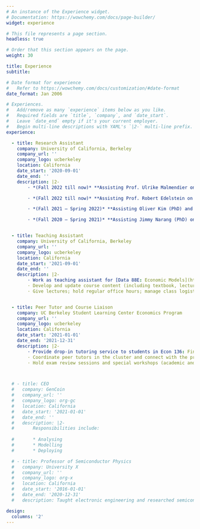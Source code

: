 ```yaml
---
# An instance of the Experience widget.
# Documentation: https://wowchemy.com/docs/page-builder/
widget: experience

# This file represents a page section.
headless: true

# Order that this section appears on the page.
weight: 30

title: Experience
subtitle:

# Date format for experience
#   Refer to https://wowchemy.com/docs/customization/#date-format
date_format: Jan 2006

# Experiences.
#   Add/remove as many `experience` items below as you like.
#   Required fields are `title`, `company`, and `date_start`.
#   Leave `date_end` empty if it's your current employer.
#   Begin multi-line descriptions with YAML's `|2-` multi-line prefix.
experience:

  - title: Research Assistant
    company: University of California, Berkeley
    company_url: ''
    company_logo: ucberkeley
    location: California
    date_start: '2020-09-01'
    date_end: ''
    description: |2-
        · *(Fall 2022 till now)* **Assisting Prof. Ulrike Malmendier on “Politician Voting”**: Assemble datasets from CRSP, stockwatcher, and other sources; perform analysis on how politicians’ life experience affect their voting decisions and investment decisions  

        · *(Fall 2022 till now)* **Assisting Prof. Robert Edelstein on “Globalization and Climate Change”**: Assemble warm-house gases and sustainable technology datasets; examine causal relationship with natural experiments  

        · *(Fall 2021 – Spring 2022)* **Assisting Oliver Kim (PhD) and Joel Ferguson (PhD) on “Satellite Imagery and Historical East Asian Economic Growth”**: Apply machine learning methods and train satellite data to predict Chinese economic growth status during 1950-1960s; gather gazetteer data and fetch geographical information used in training  

        · *(Fall 2020 – Spring 2021)* **Assisting Jimmy Narang (PhD) on “Misinformation and Belief Updating”**: Help with logistic and design of experiment model used in the research; gather empirical observations and perform preliminary analyses  


  - title: Teaching Assistant
    company: University of California, Berkeley
    company_url: ''
    company_logo: ucberkeley
    location: California
    date_start: '2021-09-01'
    date_end: ''
    description: |2-
        · Work as teaching assistant for [Data 88E: Economic Models](https://data-88e.github.io/)  
        · Develop and update course content (including textbook, lecture and lab notebooks)  
        · Give lectures; hold regular office hours; manage class logistics (websites, discussion forums, etc.)


  - title: Peer Tutor and Course Liaison
    company: UC Berkeley Student Learning Center Economics Program
    company_url: ''
    company_logo: ucberkeley
    location: California
    date_start: '2021-01-01'
    date_end: '2021-12-31'
    description: |2-
        · Provide drop-in tutoring service to students in Econ 136: Financial Economics class  
        · Coordinate peer tutors in the cluster and connect with the professor and offer students' feedback  
        · Hold exam review sessions and special workshops (academic and career)  



  # - title: CEO
  #   company: GenCoin
  #   company_url: ''
  #   company_logo: org-gc
  #   location: California
  #   date_start: '2021-01-01'
  #   date_end: ''
  #   description: |2-
  #       Responsibilities include:
        
  #       * Analysing
  #       * Modelling
  #       * Deploying

  # - title: Professor of Semiconductor Physics
  #   company: University X
  #   company_url: ''
  #   company_logo: org-x
  #   location: California
  #   date_start: '2016-01-01'
  #   date_end: '2020-12-31'
  #   description: Taught electronic engineering and researched semiconductor physics.

design:
  columns: '2'
---
```

